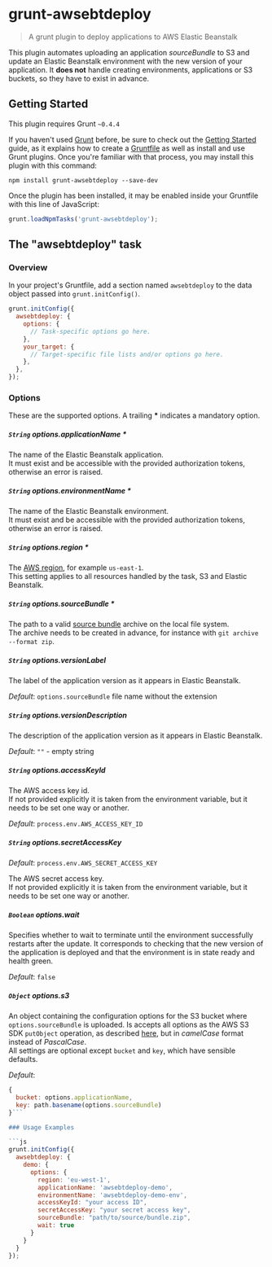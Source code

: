 # grunt-awsebtdeploy

> A grunt plugin to deploy applications to AWS Elastic Beanstalk

This plugin automates uploading an application _sourceBundle_ to S3 and update an Elastic Beanstalk
environment with the new version of your application.
It **does not** handle creating environments, applications or S3 buckets, so they have
to exist in advance.

## Getting Started
This plugin requires Grunt `~0.4.4`

If you haven't used [Grunt](http://gruntjs.com/) before, be sure to check out the [Getting Started](http://gruntjs.com/getting-started) guide, as it explains how to create a [Gruntfile](http://gruntjs.com/sample-gruntfile) as well as install and use Grunt plugins. Once you're familiar with that process, you may install this plugin with this command:

```shell
npm install grunt-awsebtdeploy --save-dev
```

Once the plugin has been installed, it may be enabled inside your Gruntfile with this line of JavaScript:

```js
grunt.loadNpmTasks('grunt-awsebtdeploy');
```

## The "awsebtdeploy" task

### Overview
In your project's Gruntfile, add a section named `awsebtdeploy` to the data object passed into `grunt.initConfig()`.

```js
grunt.initConfig({
  awsebtdeploy: {
    options: {
      // Task-specific options go here.
    },
    your_target: {
      // Target-specific file lists and/or options go here.
    },
  },
});
```

### Options

These are the supported options. A trailing __*__ indicates a mandatory option.

##### `String` options.applicationName *

The name of the Elastic Beanstalk application.  
It must exist and be accessible with the provided authorization tokens, otherwise an error is raised.

##### `String` options.environmentName *

The name of the Elastic Beanstalk environment.  
It must exist and be accessible with the provided authorization tokens, otherwise an error is raised.

##### `String` options.region *

The [AWS region](http://docs.aws.amazon.com/general/latest/gr/rande.html#s3_region), for example `us-east-1`.  
This setting applies to all resources handled by the task, S3 and Elastic Beanstalk.

##### `String` options.sourceBundle *

The path to a valid [source bundle](http://docs.aws.amazon.com/elasticbeanstalk/latest/dg/using-features.deployment.source.html) 
archive on the local file system.  
The archive needs to be created in advance, for instance with `git archive --format zip`.

##### `String` options.versionLabel 

The label of the application version as it appears in Elastic Beanstalk.  

*Default*: `options.sourceBundle` file name without the extension

##### `String` options.versionDescription

The description of the application version as it appears in Elastic Beanstalk.

*Default*: `""` - empty string

##### `String` options.accessKeyId

The AWS access key id.  
If not provided explicitly it is taken from the environment variable, but it needs to be set one way or another.

*Default*: `process.env.AWS_ACCESS_KEY_ID`

##### `String` options.secretAccessKey

*Default*: `process.env.AWS_SECRET_ACCESS_KEY`

The AWS secret access key.  
If not provided explicitly it is taken from the environment variable, but it needs to be set one way or another.

##### `Boolean` options.wait

Specifies whether to wait to terminate until the environment successfully restarts after
the update. It corresponds to checking that the new version of the application is deployed
and that the environment is in state ready and health green.

*Default*: `false`

##### `Object` options.s3

An object containing the configuration options for the S3 bucket where `options.sourceBundle`
is uploaded. Is accepts all options 
as the AWS S3 SDK `putObject` operation, as described [here](http://docs.aws.amazon.com/AWSJavaScriptSDK/latest/AWS/S3.html#putObject-property), 
but in _camelCase_ format instead of _PascalCase_.  
All settings are optional except `bucket` and `key`, which have sensible defaults.

*Default*: 

```js
{ 
  bucket: options.applicationName, 
  key: path.basename(options.sourceBundle) 
}```

### Usage Examples

```js
grunt.initConfig({
  awsebtdeploy: {
    demo: {
      options: {
        region: 'eu-west-1',
        applicationName: 'awsebtdeploy-demo',
        environmentName: 'awsebtdeploy-demo-env',
        accessKeyId: "your access ID",
        secretAccessKey: "your secret access key",
        sourceBundle: "path/to/source/bundle.zip",
        wait: true
      }
    }
  }
});
```
